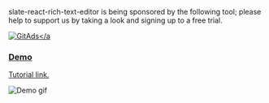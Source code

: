 slate-react-rich-text-editor is being sponsored by the following tool; please help to support us by taking a look and signing up to a free trial.

<a href="https://tracking.gitads.io/?repo=slate-react-rich-text-editor"><img src="https://images.gitads.io/slate-react-rich-text-editor" alt="GitAds"/></a

### Demo

[Tutorial link.](https://medium.com/@wesharehoodies/lets-build-a-customizable-rich-text-editor-with-slate-and-react-beefd5d441f2)

![Demo gif](https://i.gyazo.com/c487d86ed19d2099faa60870f88d2002.gif)

